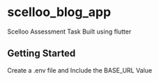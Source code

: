 # scelloo_blog_app

Scelloo Assessment Task
Built using flutter

## Getting Started

Create a .env file and Include the BASE_URL Value
